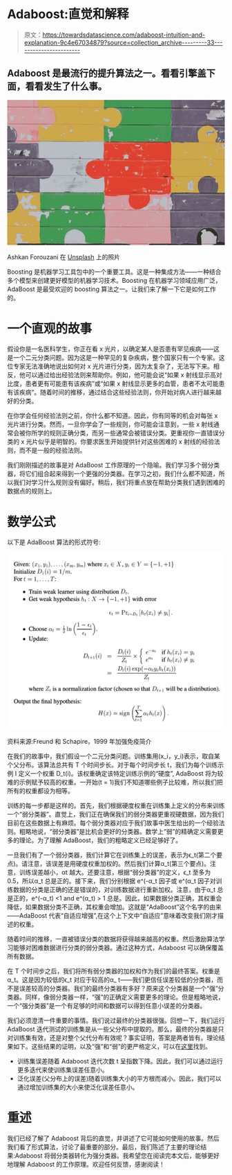 # Adaboost:直觉和解释

> 原文：<https://towardsdatascience.com/adaboost-intuition-and-explanation-9c4e67034879?source=collection_archive---------33----------------------->

## Adaboost 是最流行的提升算法之一。看看引擎盖下面，看看发生了什么事。

![](img/ab1f38731a4c0a36f2f7fa4f21a69be7.png)

Ashkan Forouzani 在 [Unsplash](https://unsplash.com?utm_source=medium&utm_medium=referral) 上的照片

Boosting 是机器学习工具包中的一个重要工具。这是一种集成方法——一种结合多个模型来创建更好模型的机器学习技术。Boosting 在机器学习领域应用广泛，AdaBoost 是最受欢迎的 boosting 算法之一。让我们来了解一下它是如何工作的。

# **一个直观的故事**

假设你是一名医科学生，你正在看 x 光片，以确定某人是否患有罕见疾病——这是一个二元分类问题。因为这是一种罕见的复杂疾病，整个国家只有一个专家。这位专家无法准确地说出如何对 x 光片进行分类，因为太复杂了，无法写下来。相反，他可以通过给出经验法则来帮助你。例如，他可能会说“如果 x 射线显示高对比度，患者更有可能患有该疾病”或“如果 x 射线显示更多的血管，患者不太可能患有该疾病”。随着时间的推移，通过结合这些经验法则，你开始对病人进行越来越好的分类。

在你学会任何经验法则之前，你什么都不知道。因此，你有同等的机会对每张 x 光片进行分类。然而，一旦你学会了一些规则，你可能会注意到，一些 x 射线通常会被你所学的规则正确分类，而另一些通常会被错误分类。更重视你一直错误分类的 x 光片似乎是明智的。你要求医生开始提供针对这些困难的 x 射线的经验法则，而不是一般的经验法则。

我们刚刚描述的故事是对 AdaBoost 工作原理的一个隐喻。我们学习多个弱分类器，将它们组合起来得到一个更强的分类器。在学习之初，我们什么都不知道，所以我们对学习什么规则没有偏好。稍后，我们将重点放在帮助分类我们遇到困难的数据点的规则上。

# **数学公式**

以下是 AdaBoost 算法的形式符号:

![](img/c621c75d6c563a9ca40c743f6e0c5f33.png)

资料来源:Freund 和 Schapire，1999 年加强免疫简介

在我们的故事中，我们假设一个二元分类问题。训练集用(x_i，y_i)表示，取自某个父分布。该算法总共有 T 个时间步长。对于每个时间步长 t，我们为每个训练示例 I 定义一个权重 D_t(i)。该权重确定该特定训练示例的“硬度”, AdaBoost 将为较难的示例赋予较高的权重。一开始(t = 1)我们不知道哪些例子比较难，所以我们把所有的权重都设为相等。

训练的每一步都是这样的。首先，我们根据硬度权重在训练集上定义的分布来训练一个“弱分类器”。直觉上，我们正在确保我们的弱分类器更重视硬数据，因为我们目前在这些数据上有麻烦。每个弱分类器对应于我们故事中医生给出的一个经验法则。粗略地说，“弱分类器”是比机会更好的分类器。数学上“弱”的精确定义需要更多的理论。为了理解 AdaBoost，我们的粗略定义已经足够好了。

一旦我们有了一个弱分类器，我们计算它在训练集上的误差，表示为ϵ_t(第二个要点)。请注意，该误差是用硬度权重加权的。然后我们计算α_t(第三个要点)。注意，训练误差越小，αt 越大。还要注意，根据“弱分类器”的定义，ϵ_t 至多为 0.5，所以α_t 总是正的。接下来，我们分别根据 e^(-α_t 因子或 e^(α_t 因子对训练数据的分类是正确的还是错误的，对训练数据进行重新加权。注意，由于α_t 总是正的，e^(-α_t) <1 and e^(α_t) > 1 总是。因此，如果数据分类正确，其权重会降低，如果数据分类不正确，其权重会增加。这就是“AdaBoost”这个名字的由来——AdaBoost 代表“自适应增强”,在这个上下文中“自适应”意味着改变我们刚才描述的权重。

随着时间的推移，一直被错误分类的数据将获得越来越高的权重。然后激励算法学习能够对困难数据进行分类的弱分类器。通过这种方式，Adaboost 可以确保覆盖所有数据。

在 T 个时间步之后，我们将所有弱分类器的加权和作为我们的最终答案。权重是α_t。这是因为较低的ϵ_t 对应于较高的α_ t——我们更信任误差较低的分类器，而不是误差较高的分类器。我们的最终分类器有多好？原来这个分类器是一个“强”分类器。同样，像弱分类器一样，“强”的正确定义需要更多的理论。但是粗略地说，一个“强分类器”是一个有足够的时间和数据可以得到任意小误差的分类器。

我们必须澄清一件重要的事情。我们说过最终的分类器很强。回想一下，我们运行 AdaBoost 迭代测试的训练集是从一些父分布中提取的。那么，最终的分类器是只对训练集有效，还是对整个父代分布有效呢？事实证明，答案是两者皆有。理论结果如下。这些结果的证明，以及“强”和“弱”的更严格定义，可以在[这里](https://www.cs.princeton.edu/courses/archive/spring18/cos511/scribe_notes/0312.pdf)找到。

*   训练集误差随着 Adaboost 迭代次数 t 呈指数下降。因此，我们可以通过运行更多迭代来使训练集误差任意小。
*   泛化误差(父分布上的误差)随着训练集大小的平方根而减小。因此，我们可以通过增加训练集的大小来使泛化误差任意小。

# **重述**

我们已经了解了 Adaboost 背后的直觉，并讲述了它可能如何使用的故事。然后我们看了形式算法，讨论了最重要的部分。最后，我们陈述了主要的理论结果:Adaboost 将弱分类器转化为强分类器。我希望您在阅读完本文后，能够更好地理解 Adaboost 的工作原理。欢迎任何反馈，感谢阅读！
